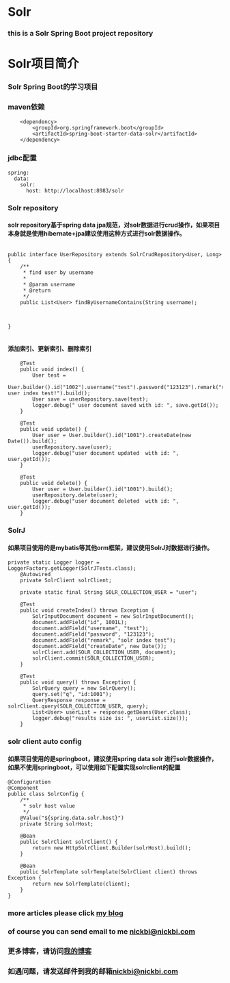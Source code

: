 # Solr
### this is a Solr Spring Boot project repository

# Solr项目简介
### Solr Spring Boot的学习项目

### maven依赖
````
    <dependency>
        <groupId>org.springframework.boot</groupId>
        <artifactId>spring-boot-starter-data-solr</artifactId>
    </dependency>

  ````
  ### jdbc配置
 
```` 
spring:
  data:
    solr:
      host: http://localhost:8983/solr
````
### Solr repository
#### solr repository基于spring data jpa规范，对solr数据进行crud操作，如果项目本身就是使用hibernate+jpa建议使用这种方式进行solr数据操作。
````

public interface UserRepository extends SolrCrudRepository<User, Long> {
    /**
     * find user by username
     *
     * @param username
     * @return
     */
    public List<User> findByUsernameContains(String username);

    

}


````
#### 添加索引、更新索引、删除索引
````
    @Test
    public void index() {
        User test =
                User.builder().id("1002").username("test").password("123123").remark("solr user index test!").build();
        User save = userRepository.save(test);
        logger.debug(" user document saved with id: ", save.getId());
    }

    @Test
    public void update() {
        User user = User.builder().id("1001").createDate(new Date()).build();
        userRepository.save(user);
        logger.debug("user document updated  with id: ", user.getId());
    }

    @Test
    public void delete() {
        User user = User.builder().id("1001").build();
        userRepository.delete(user);
        logger.debug("user document deleted  with id: ", user.getId());
    }
````

### SolrJ
#### 如果项目使用的是mybatis等其他orm框架，建议使用SolrJ对数据进行操作。
````
private static Logger logger = LoggerFactory.getLogger(SolrJTests.class);
    @Autowired
    private SolrClient solrClient;

    private static final String SOLR_COLLECTION_USER = "user";

    @Test
    public void createIndex() throws Exception {
        SolrInputDocument document = new SolrInputDocument();
        document.addField("id", 1001L);
        document.addField("username", "test");
        document.addField("password", "123123");
        document.addField("remark", "solr index test");
        document.addField("createDate", new Date());
        solrClient.add(SOLR_COLLECTION_USER, document);
        solrClient.commit(SOLR_COLLECTION_USER);
    }

    @Test
    public void query() throws Exception {
        SolrQuery query = new SolrQuery();
        query.set("q", "id:1001");
        QueryResponse response = solrClient.query(SOLR_COLLECTION_USER, query);
        List<User> userList = response.getBeans(User.class);
        logger.debug("results size is: ", userList.size());
    }
````
### solr client auto config
#### 如果项目使用的是springboot，建议使用spring data solr 进行solr数据操作，如果不使用springboot，可以使用如下配置实现solrclient的配置
````
@Configuration
@Component
public class SolrConfig {
    /**
     * solr host value
     */
    @Value("${spring.data.solr.host}")
    private String solrHost;

    @Bean
    public SolrClient solrClient() {
        return new HttpSolrClient.Builder(solrHost).build();
    }

    @Bean
    public SolrTemplate solrTemplate(SolrClient client) throws Exception {
        return new SolrTemplate(client);
    }
}

````


### more articles please click [my blog](https://www.jianshu.com/u/1bb4b4eaef1e)
### of course you can send email to me [nickbi@nickbi.com](mailto:nickbi@nickbi.com)

### 更多博客，请访问[我的博客](https://www.jianshu.com/u/1bb4b4eaef1e)
### 如遇问题，请发送邮件到我的邮箱[nickbi@nickbi.com](mailto:nickbi@nickbi.com)
